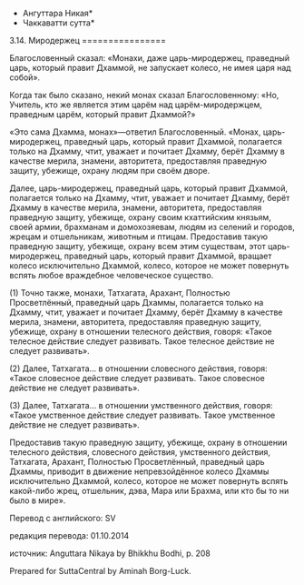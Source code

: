 * Ангуттара Никая*
* Чаккаватти сутта*

3\.14\. Миродержец
\=\=\=\=\=\=\=\=\=\=\=\=\=\=\=\=

Благословенный сказал: «Монахи, даже царь\-миродержец, праведный царь, который правит Дхаммой, не запускает колесо, не имея царя над собой»\.

Когда так было сказано, некий монах сказал Благословенному: «Но, Учитель, кто же является этим царём над царём\-миродержцем, праведным царём, который правит Дхаммой?»

«Это сама Дхамма, монах»—ответил Благословенный\. «Монах, царь\-миродержец, праведный царь, который правит Дхаммой, полагается только на Дхамму, чтит, уважает и почитает Дхамму, берёт Дхамму в качестве мерила, знамени, авторитета, предоставляя праведную защиту, убежище, охрану людям при своём дворе\.

Далее, царь\-миродержец, праведный царь, который правит Дхаммой, полагается только на Дхамму, чтит, уважает и почитает Дхамму, берёт Дхамму в качестве мерила, знамени, авторитета, предоставляя праведную защиту, убежище, охрану своим кхаттийским князьям, своей армии, брахманам и домохозяевам, людям из селений и городов, жрецам и отшельникам, животным и птицам\. Предоставив такую праведную защиту, убежище, охрану всем этим существам, этот царь\-миродержец, праведный царь, который правит Дхаммой, вращает колесо исключительно Дхаммой, колесо, которое не может повернуть вспять любое враждебное человеческое существо\.

\(1\) Точно также, монахи, Татхагата, Арахант, Полностью Просветлённый, праведный царь Дхаммы, полагается только на Дхамму, чтит, уважает и почитает Дхамму, берёт Дхамму в качестве мерила, знамени, авторитета, предоставляя праведную защиту, убежище, охрану в отношении телесного действия, говоря: «Такое телесное действие следует развивать\. Такое телесное действие не следует развивать»\.

\(2\) Далее, Татхагата… в отношении словесного действия, говоря: «Такое словесное действие следует развивать\. Такое словесное действие не следует развивать»\.

\(3\) Далее, Татхагата… в отношении умственного действия, говоря: «Такое умственное действие следует развивать\. Такое умственное действие не следует развивать»\.

Предоставив такую праведную защиту, убежище, охрану в отношении телесного действия, словесного действия, умственного действия, Татхагата, Арахант, Полностью Просветлённый, праведный царь Дхаммы, приводит в движение непревзойдённое колесо Дхаммы исключительно Дхаммой, колесо, которое не может повернуть вспять какой\-либо жрец, отшельник, дэва, Мара или Брахма, или кто бы то ни было в мире»\.

Перевод с английского: SV

редакция перевода: 01\.10\.2014

источник: Anguttara Nikaya by Bhikkhu Bodhi, p\. 208

Prepared for SuttaCentral by Aminah Borg\-Luck\.
